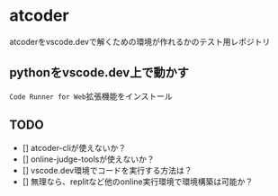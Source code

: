 # atcoder

atcoderをvscode.devで解くための環境が作れるかのテスト用レポジトリ


## pythonをvscode.dev上で動かす

`Code Runner for Web`拡張機能をインストール


## TODO

- [] atcoder-cliが使えないか？
- [] online-judge-toolsが使えないか？
- [] vscode.dev環境でコードを実行する方法は？
- [] 無理なら、replitなど他のonline実行環境で環境構築は可能か？